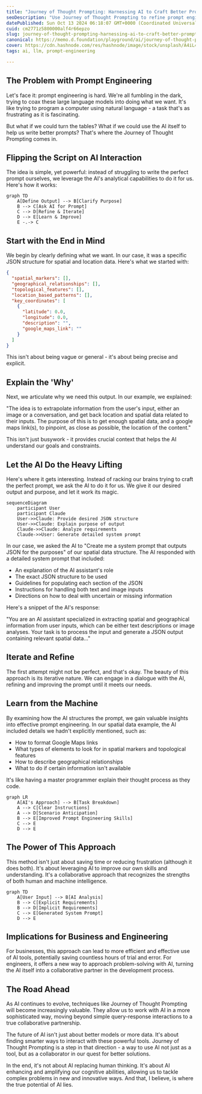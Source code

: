 ```yaml
---
title: "Journey of Thought Prompting: Harnessing AI to Craft Better Prompts"
seoDescription: "Use Journey of Thought Prompting to refine prompt engineering and improve human-machine interaction collaboratively with AI"
datePublished: Sun Oct 13 2024 06:18:07 GMT+0000 (Coordinated Universal Time)
cuid: cm2771z5800000alf4r66epzo
slug: journey-of-thought-prompting-harnessing-ai-to-craft-better-prompts
canonical: https://memo.d.foundation/playground/ai/journey-of-thought-prompting/
cover: https://cdn.hashnode.com/res/hashnode/image/stock/unsplash/A4iL43vunlY/upload/74673317872f85ba926e0de5484b151b.jpeg
tags: ai, llm, prompt-engineering

---
```



## The Problem with Prompt Engineering

Let's face it: prompt engineering is hard. We're all fumbling in the dark, trying to coax these large language models into doing what we want. It's like trying to program a computer using natural language - a task that's as frustrating as it is fascinating.

But what if we could turn the tables? What if we could use the AI itself to help us write better prompts? That's where the Journey of Thought Prompting comes in.

## Flipping the Script on AI Interaction

The idea is simple, yet powerful: instead of struggling to write the perfect prompt ourselves, we leverage the AI's analytical capabilities to do it for us. Here's how it works:

```mermaid
graph TD
    A[Define Output] --> B[Clarify Purpose]
    B --> C[Ask AI for Prompt]
    C --> D[Refine & Iterate]
    D --> E[Learn & Improve]
    E -.-> C
```

## Start with the End in Mind

We begin by clearly defining what we want. In our case, it was a specific JSON structure for spatial and location data. Here's what we started with:

```json
{
  "spatial_markers": [],
  "geographical_relationships": [],
  "topological_features": [],
  "location_based_patterns": [],
  "key_coordinates": [
    {
      "latitude": 0.0,
      "longitude": 0.0,
      "description": "",
      "google_maps_link": ""
    }
  ]
}
```

This isn't about being vague or general - it's about being precise and explicit.

## Explain the 'Why'

Next, we articulate why we need this output. In our example, we explained:

"The idea is to extrapolate information from the user's input, either an image or a conversation, and get back location and spatial data related to their inputs. The purpose of this is to get enough spatial data, and a google maps link(s), to pinpoint, as close as possible, the location of the content."

This isn't just busywork - it provides crucial context that helps the AI understand our goals and constraints.

## Let the AI Do the Heavy Lifting

Here's where it gets interesting. Instead of racking our brains trying to craft the perfect prompt, we ask the AI to do it for us. We give it our desired output and purpose, and let it work its magic.

```mermaid
sequenceDiagram
    participant User
    participant Claude
    User->>Claude: Provide desired JSON structure
    User->>Claude: Explain purpose of output
    Claude->>Claude: Analyze requirements
    Claude->>User: Generate detailed system prompt
```

In our case, we asked the AI to "Create me a system prompt that outputs JSON for the purposes" of our spatial data structure. The AI responded with a detailed system prompt that included:

- An explanation of the AI assistant's role
- The exact JSON structure to be used
- Guidelines for populating each section of the JSON
- Instructions for handling both text and image inputs
- Directions on how to deal with uncertain or missing information

Here's a snippet of the AI's response:

"You are an AI assistant specialized in extracting spatial and geographical information from user inputs, which can be either text descriptions or image analyses. Your task is to process the input and generate a JSON output containing relevant spatial data..."

## Iterate and Refine

The first attempt might not be perfect, and that's okay. The beauty of this approach is its iterative nature. We can engage in a dialogue with the AI, refining and improving the prompt until it meets our needs.

## Learn from the Machine

By examining how the AI structures the prompt, we gain valuable insights into effective prompt engineering. In our spatial data example, the AI included details we hadn't explicitly mentioned, such as:

- How to format Google Maps links
- What types of elements to look for in spatial markers and topological features
- How to describe geographical relationships
- What to do if certain information isn't available

It's like having a master programmer explain their thought process as they code.

```mermaid
graph LR
    A[AI's Approach] --> B[Task Breakdown]
    A --> C[Clear Instructions]
    A --> D[Scenario Anticipation]
    B --> E[Improved Prompt Engineering Skills]
    C --> E
    D --> E
```

## The Power of This Approach

This method isn't just about saving time or reducing frustration (although it does both). It's about leveraging AI to improve our own skills and understanding. It's a collaborative approach that recognizes the strengths of both human and machine intelligence.

```mermaid
graph TD
    A[User Input] --> B[AI Analysis]
    B --> C[Explicit Requirements]
    B --> D[Implicit Requirements]
    C --> E[Generated System Prompt]
    D --> E
```

## Implications for Business and Engineering

For businesses, this approach can lead to more efficient and effective use of AI tools, potentially saving countless hours of trial and error. For engineers, it offers a new way to approach problem-solving with AI, turning the AI itself into a collaborative partner in the development process.

## The Road Ahead

As AI continues to evolve, techniques like Journey of Thought Prompting will become increasingly valuable. They allow us to work with AI in a more sophisticated way, moving beyond simple query-response interactions to a true collaborative partnership.

The future of AI isn't just about better models or more data. It's about finding smarter ways to interact with these powerful tools. Journey of Thought Prompting is a step in that direction - a way to use AI not just as a tool, but as a collaborator in our quest for better solutions.

In the end, it's not about AI replacing human thinking. It's about AI enhancing and amplifying our cognitive abilities, allowing us to tackle complex problems in new and innovative ways. And that, I believe, is where the true potential of AI lies.
